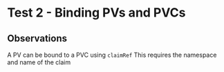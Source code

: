 # Test 2 - Binding PVs and PVCs

## Observations

A PV can be bound to a PVC using `claimRef`
This requires the namespace and name of the claim